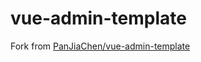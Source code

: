 # vue-admin-template

Fork from [PanJiaChen/vue-admin-template](https://github.com/PanJiaChen/vue-admin-template)